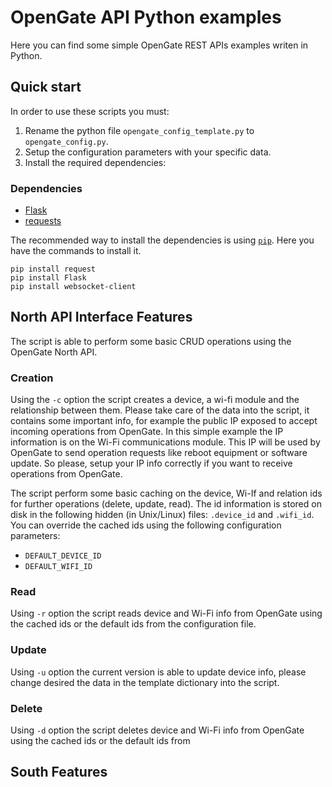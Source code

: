 # OpenGate API Python examples

Here you can find some simple OpenGate REST APIs examples writen in Python.

## Quick start 

In order to use these scripts you must:

1. Rename the python file `opengate_config_template.py` to `opengate_config.py`.
2. Setup the configuration parameters with your specific data.
3. Install the required dependencies:

### Dependencies 

* [Flask](http://flask.pocoo.org/)
* [requests](http://docs.python-requests.org/en/latest/)

The recommended way to install the dependencies is using [`pip`](https://pypi.python.org/pypi/pip).
Here you have the commands to install it.

```
pip install request
pip install Flask
pip install websocket-client
```

## North API Interface Features

The script is able to perform some basic CRUD operations using the OpenGate North API.

### Creation

Using the `-c` option the script creates a device, a wi-fi module and the relationship between them.
Please take care of the data into the script, it contains some important info, for example the public IP exposed to
accept incoming operations from OpenGate. In this simple example the IP information is on the Wi-Fi communications
module. This IP will be used by OpenGate to send operation requests like reboot equipment or software update.
So please, setup your IP info correctly if you want to receive operations from OpenGate.

The script perform some basic caching on the device, Wi-If and relation ids for further operations
(delete, update, read). The id information is stored on disk in the following hidden (in Unix/Linux) files:
`.device_id` and `.wifi_id`. You can override the cached ids using the following configuration
parameters:

* `DEFAULT_DEVICE_ID`
* `DEFAULT_WIFI_ID`

### Read
Using `-r` option the script reads device and Wi-Fi info from OpenGate using the cached ids or the default ids from
the configuration file.

###  Update
Using `-u` option the current version is able to update device info, please change desired the data in the template
dictionary into the script.

### Delete
Using `-d` option the script deletes device and Wi-Fi info from OpenGate using the cached ids or the default ids from


## South Features

